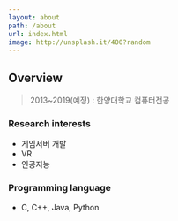 ```yaml
---
layout: about
path: /about
url: index.html
image: http://unsplash.it/400?random
---
```


## Overview
> 2013~2019(예정) : 한양대학교 컴퓨터전공


### Research interests
* 게임서버 개발
* VR
* 인공지능 

### Programming language
* C, C++, Java, Python

